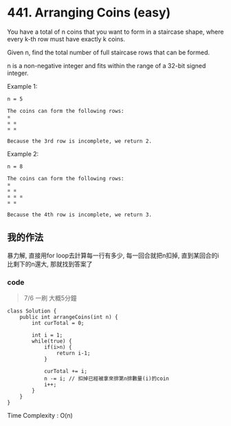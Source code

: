 # 441. Arranging Coins (easy)

You have a total of n coins that you want to form in a staircase shape, where every k-th row must have exactly k coins.

Given n, find the total number of full staircase rows that can be formed.

n is a non-negative integer and fits within the range of a 32-bit signed integer.

Example 1:
```
n = 5

The coins can form the following rows:
¤
¤ ¤
¤ ¤

Because the 3rd row is incomplete, we return 2.
```
Example 2:
```
n = 8

The coins can form the following rows:
¤
¤ ¤
¤ ¤ ¤
¤ ¤

Because the 4th row is incomplete, we return 3.
```

## 我的作法

暴力解, 直接用for loop去計算每一行有多少, 每一回合就把n扣掉, 直到某回合的i比剩下的n還大, 那就找到答案了

### code

> 7/6 一刷 大概5分鐘

```java=
class Solution {
    public int arrangeCoins(int n) {
        int curTotal = 0;
        
        int i = 1;
        while(true) {
            if(i>n) {
                return i-1;
            }
            
            curTotal += i;
            n -= i; // 扣掉已經被拿來排第n排數量(i)的coin
            i++;
        }
    }
}
```

Time Complexity : O(n)


